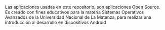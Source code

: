 Las aplicaciones usadas en este repositorio, son aplicaciones Open Source.
Es creado con fines educativos para la materia Sistemas Operativos Avanzados de la Universidad Nacional de La Matanza, para realizar una introducción al desarrollo en dispositivos Android
